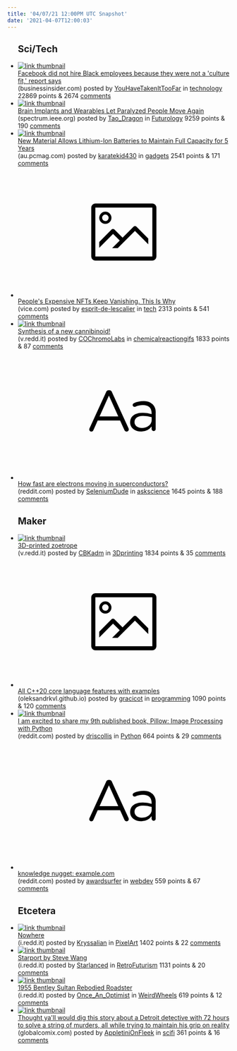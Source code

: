 ```yaml
---
title: '04/07/21 12:00PM UTC Snapshot'
date: '2021-04-07T12:00:03'
---
```

<ul>
<h2>Sci/Tech</h2>

<li><a href='https://www.businessinsider.com/facebook-workplace-hiring-eeoc-black-employees-culture-fit-2021-4'><img src='https://b.thumbs.redditmedia.com/b2dzdOjfhuu1x3UrVaJ5H1eD7ufsg0RWYQgnbxetc9I.jpg' alt='link thumbnail'></a><div><div class='linkTitle'><a href='https://www.businessinsider.com/facebook-workplace-hiring-eeoc-black-employees-culture-fit-2021-4'>Facebook did not hire Black employees because they were not a 'culture fit,' report says</a></div>(businessinsider.com) posted by <a href='https://www.reddit.com/user/YouHaveTakenItTooFar'>YouHaveTakenItTooFar</a> in <a href='https://www.reddit.com/r/technology'>technology</a> 22869 points & 2674 <a href='https://www.reddit.com/r/technology/comments/mlpqsq/facebook_did_not_hire_black_employees_because/'>comments</a></div></li>

<li><a href='https://spectrum.ieee.org/biomedical/bionics/brain-implants-and-wearables-let-paralyzed-people-move-again'><img src='https://b.thumbs.redditmedia.com/Cth94FQaWwwyxA8wpJDvXErVZVuTyvJkB_o3HZ6z3rQ.jpg' alt='link thumbnail'></a><div><div class='linkTitle'><a href='https://spectrum.ieee.org/biomedical/bionics/brain-implants-and-wearables-let-paralyzed-people-move-again'>Brain Implants and Wearables Let Paralyzed People Move Again</a></div>(spectrum.ieee.org) posted by <a href='https://www.reddit.com/user/Tao_Dragon'>Tao_Dragon</a> in <a href='https://www.reddit.com/r/Futurology'>Futurology</a> 9259 points & 190 <a href='https://www.reddit.com/r/Futurology/comments/mllpsb/brain_implants_and_wearables_let_paralyzed_people/'>comments</a></div></li>

<li><a href='https://au.pcmag.com/batteries-power/85992/new-material-allows-lithium-ion-batteries-to-maintain-full-capacity-for-5-years'><img src='https://a.thumbs.redditmedia.com/hJDRvCcNl6bnunVCvCSePl-vLlsvySFVfrzGUg6uR74.jpg' alt='link thumbnail'></a><div><div class='linkTitle'><a href='https://au.pcmag.com/batteries-power/85992/new-material-allows-lithium-ion-batteries-to-maintain-full-capacity-for-5-years'>New Material Allows Lithium-Ion Batteries to Maintain Full Capacity for 5 Years</a></div>(au.pcmag.com) posted by <a href='https://www.reddit.com/user/karatekid430'>karatekid430</a> in <a href='https://www.reddit.com/r/gadgets'>gadgets</a> 2541 points & 171 <a href='https://www.reddit.com/r/gadgets/comments/mlw97z/new_material_allows_lithiumion_batteries_to/'>comments</a></div></li>

<li><a href='https://www.vice.com/en/article/pkdj79/peoples-expensive-nfts-keep-vanishing-this-is-why?utm_source=pocket-newtab-global-en-GB'><svg version='1.1' viewBox='-34 -14 104 64' preserveAspectRatio='xMidYMid meet' xmlns='http://www.w3.org/2000/svg' xmlns:xlink='http://www.w3.org/1999/xlink'>
    <title>link thumbnail</title>
    <path d='M32,4H4A2,2,0,0,0,2,6V30a2,2,0,0,0,2,2H32a2,2,0,0,0,2-2V6A2,2,0,0,0,32,4ZM4,30V6H32V30Z'></path>
    <path d='M8.92,14a3,3,0,1,0-3-3A3,3,0,0,0,8.92,14Zm0-4.6A1.6,1.6,0,1,1,7.33,11,1.6,1.6,0,0,1,8.92,9.41Z'></path>
    <path d='M22.78,15.37l-5.4,5.4-4-4a1,1,0,0,0-1.41,0L5.92,22.9v2.83l6.79-6.79L16,22.18l-3.75,3.75H15l8.45-8.45L30,24V21.18l-5.81-5.81A1,1,0,0,0,22.78,15.37Z'></path>
    </svg></a><div><div class='linkTitle'><a href='https://www.vice.com/en/article/pkdj79/peoples-expensive-nfts-keep-vanishing-this-is-why?utm_source=pocket-newtab-global-en-GB'>People's Expensive NFTs Keep Vanishing. This Is Why</a></div>(vice.com) posted by <a href='https://www.reddit.com/user/esprit-de-lescalier'>esprit-de-lescalier</a> in <a href='https://www.reddit.com/r/tech'>tech</a> 2313 points & 541 <a href='https://www.reddit.com/r/tech/comments/mlcp6y/peoples_expensive_nfts_keep_vanishing_this_is_why/'>comments</a></div></li>

<li><a href='https://v.redd.it/eb3wk0cg4kr61'><img src='https://a.thumbs.redditmedia.com/27-yFZX3bTFGi4tdfcgsjty-SFxV5KCwPcvJWQ_BTF4.jpg' alt='link thumbnail'></a><div><div class='linkTitle'><a href='https://v.redd.it/eb3wk0cg4kr61'>Synthesis of a new cannibinoid!</a></div>(v.redd.it) posted by <a href='https://www.reddit.com/user/COChromoLabs'>COChromoLabs</a> in <a href='https://www.reddit.com/r/chemicalreactiongifs'>chemicalreactiongifs</a> 1833 points & 87 <a href='https://www.reddit.com/r/chemicalreactiongifs/comments/mldcsd/synthesis_of_a_new_cannibinoid/'>comments</a></div></li>

<li><a href='https://www.reddit.com/r/askscience/comments/mlq3t0/how_fast_are_electrons_moving_in_superconductors/'><svg version='1.1' viewBox='-34 -12 104 64' preserveAspectRatio='xMidYMid slice' xmlns='http://www.w3.org/2000/svg' xmlns:xlink='http://www.w3.org/1999/xlink'>
    <title>text link thumbnail</title>
    <path d='M12.19,8.84a1.45,1.45,0,0,0-1.4-1h-.12a1.46,1.46,0,0,0-1.42,1L1.14,26.56a1.29,1.29,0,0,0-.14.59,1,1,0,0,0,1,1,1.12,1.12,0,0,0,1.08-.77l2.08-4.65h11l2.08,4.59a1.24,1.24,0,0,0,1.12.83,1.08,1.08,0,0,0,1.08-1.08,1.64,1.64,0,0,0-.14-.57ZM6.08,20.71l4.59-10.22,4.6,10.22Z'>
    </path>
    <path d='M32.24,14.78A6.35,6.35,0,0,0,27.6,13.2a11.36,11.36,0,0,0-4.7,1,1,1,0,0,0-.58.89,1,1,0,0,0,.94.92,1.23,1.23,0,0,0,.39-.08,8.87,8.87,0,0,1,3.72-.81c2.7,0,4.28,1.33,4.28,3.92v.5a15.29,15.29,0,0,0-4.42-.61c-3.64,0-6.14,1.61-6.14,4.64v.05c0,2.95,2.7,4.48,5.37,4.48a6.29,6.29,0,0,0,5.19-2.48V26.9a1,1,0,0,0,1,1,1,1,0,0,0,1-1.06V19A5.71,5.71,0,0,0,32.24,14.78Zm-.56,7.7c0,2.28-2.17,3.89-4.81,3.89-1.94,0-3.61-1.06-3.61-2.86v-.06c0-1.8,1.5-3,4.2-3a15.2,15.2,0,0,1,4.22.61Z'>
    </path>
    </svg></a><div><div class='linkTitle'><a href='https://www.reddit.com/r/askscience/comments/mlq3t0/how_fast_are_electrons_moving_in_superconductors/'>How fast are electrons moving in superconductors?</a></div>(reddit.com) posted by <a href='https://www.reddit.com/user/SeleniumDude'>SeleniumDude</a> in <a href='https://www.reddit.com/r/askscience'>askscience</a> 1645 points & 188 <a href='https://www.reddit.com/r/askscience/comments/mlq3t0/how_fast_are_electrons_moving_in_superconductors/'>comments</a></div></li>

<h2>Maker</h2>

<li><a href='https://v.redd.it/pyjpc796ejr61'><img src='https://b.thumbs.redditmedia.com/0yLO9J7LTB_OzKxeYbxTVuVYHOJE9ezaO-HsfOV5QVE.jpg' alt='link thumbnail'></a><div><div class='linkTitle'><a href='https://v.redd.it/pyjpc796ejr61'>3D-printed zoetrope</a></div>(v.redd.it) posted by <a href='https://www.reddit.com/user/CBKadm'>CBKadm</a> in <a href='https://www.reddit.com/r/3Dprinting'>3Dprinting</a> 1834 points & 35 <a href='https://www.reddit.com/r/3Dprinting/comments/mllsdd/3dprinted_zoetrope/'>comments</a></div></li>

<li><a href='https://oleksandrkvl.github.io/2021/04/02/cpp-20-overview.html'><svg version='1.1' viewBox='-34 -14 104 64' preserveAspectRatio='xMidYMid meet' xmlns='http://www.w3.org/2000/svg' xmlns:xlink='http://www.w3.org/1999/xlink'>
    <title>link thumbnail</title>
    <path d='M32,4H4A2,2,0,0,0,2,6V30a2,2,0,0,0,2,2H32a2,2,0,0,0,2-2V6A2,2,0,0,0,32,4ZM4,30V6H32V30Z'></path>
    <path d='M8.92,14a3,3,0,1,0-3-3A3,3,0,0,0,8.92,14Zm0-4.6A1.6,1.6,0,1,1,7.33,11,1.6,1.6,0,0,1,8.92,9.41Z'></path>
    <path d='M22.78,15.37l-5.4,5.4-4-4a1,1,0,0,0-1.41,0L5.92,22.9v2.83l6.79-6.79L16,22.18l-3.75,3.75H15l8.45-8.45L30,24V21.18l-5.81-5.81A1,1,0,0,0,22.78,15.37Z'></path>
    </svg></a><div><div class='linkTitle'><a href='https://oleksandrkvl.github.io/2021/04/02/cpp-20-overview.html'>All C++20 core language features with examples</a></div>(oleksandrkvl.github.io) posted by <a href='https://www.reddit.com/user/gracicot'>gracicot</a> in <a href='https://www.reddit.com/r/programming'>programming</a> 1090 points & 120 <a href='https://www.reddit.com/r/programming/comments/mljsvr/all_c20_core_language_features_with_examples/'>comments</a></div></li>

<li><a href='https://www.reddit.com/r/Python/comments/mlbo2m/i_am_excited_to_share_my_9th_published_book/'><img src='https://a.thumbs.redditmedia.com/PBLNisK4xzDAg9ifueHYs80Lv0zcgxF6i913oWPIX-4.jpg' alt='link thumbnail'></a><div><div class='linkTitle'><a href='https://www.reddit.com/r/Python/comments/mlbo2m/i_am_excited_to_share_my_9th_published_book/'>I am excited to share my 9th published book, Pillow: Image Processing with Python</a></div>(reddit.com) posted by <a href='https://www.reddit.com/user/driscollis'>driscollis</a> in <a href='https://www.reddit.com/r/Python'>Python</a> 664 points & 29 <a href='https://www.reddit.com/r/Python/comments/mlbo2m/i_am_excited_to_share_my_9th_published_book/'>comments</a></div></li>

<li><a href='https://www.reddit.com/r/webdev/comments/mld1fu/knowledge_nugget_examplecom/'><svg version='1.1' viewBox='-34 -12 104 64' preserveAspectRatio='xMidYMid slice' xmlns='http://www.w3.org/2000/svg' xmlns:xlink='http://www.w3.org/1999/xlink'>
    <title>text link thumbnail</title>
    <path d='M12.19,8.84a1.45,1.45,0,0,0-1.4-1h-.12a1.46,1.46,0,0,0-1.42,1L1.14,26.56a1.29,1.29,0,0,0-.14.59,1,1,0,0,0,1,1,1.12,1.12,0,0,0,1.08-.77l2.08-4.65h11l2.08,4.59a1.24,1.24,0,0,0,1.12.83,1.08,1.08,0,0,0,1.08-1.08,1.64,1.64,0,0,0-.14-.57ZM6.08,20.71l4.59-10.22,4.6,10.22Z'>
    </path>
    <path d='M32.24,14.78A6.35,6.35,0,0,0,27.6,13.2a11.36,11.36,0,0,0-4.7,1,1,1,0,0,0-.58.89,1,1,0,0,0,.94.92,1.23,1.23,0,0,0,.39-.08,8.87,8.87,0,0,1,3.72-.81c2.7,0,4.28,1.33,4.28,3.92v.5a15.29,15.29,0,0,0-4.42-.61c-3.64,0-6.14,1.61-6.14,4.64v.05c0,2.95,2.7,4.48,5.37,4.48a6.29,6.29,0,0,0,5.19-2.48V26.9a1,1,0,0,0,1,1,1,1,0,0,0,1-1.06V19A5.71,5.71,0,0,0,32.24,14.78Zm-.56,7.7c0,2.28-2.17,3.89-4.81,3.89-1.94,0-3.61-1.06-3.61-2.86v-.06c0-1.8,1.5-3,4.2-3a15.2,15.2,0,0,1,4.22.61Z'>
    </path>
    </svg></a><div><div class='linkTitle'><a href='https://www.reddit.com/r/webdev/comments/mld1fu/knowledge_nugget_examplecom/'>knowledge nugget: example.com</a></div>(reddit.com) posted by <a href='https://www.reddit.com/user/awardsurfer'>awardsurfer</a> in <a href='https://www.reddit.com/r/webdev'>webdev</a> 559 points & 67 <a href='https://www.reddit.com/r/webdev/comments/mld1fu/knowledge_nugget_examplecom/'>comments</a></div></li>

<h2>Etcetera</h2>

<li><a href='https://i.redd.it/igjgwow1hpr61.gif'><img src='https://b.thumbs.redditmedia.com/qkw2MR_9vPzo2B5OBviouoVzdu1TmyY4MeUSxdA5LbE.jpg' alt='link thumbnail'></a><div><div class='linkTitle'><a href='https://i.redd.it/igjgwow1hpr61.gif'>Nowhere</a></div>(i.redd.it) posted by <a href='https://www.reddit.com/user/Kryssalian'>Kryssalian</a> in <a href='https://www.reddit.com/r/PixelArt'>PixelArt</a> 1402 points & 22 <a href='https://www.reddit.com/r/PixelArt/comments/mlx0vl/nowhere/'>comments</a></div></li>

<li><a href='https://i.redd.it/8w98v7u59mr61.jpg'><img src='https://b.thumbs.redditmedia.com/KeJXORWFT3cXzAsiTybhwucdEbGkhWWxybsFJse649A.jpg' alt='link thumbnail'></a><div><div class='linkTitle'><a href='https://i.redd.it/8w98v7u59mr61.jpg'>Starport by Steve Wang</a></div>(i.redd.it) posted by <a href='https://www.reddit.com/user/Starlanced'>Starlanced</a> in <a href='https://www.reddit.com/r/RetroFuturism'>RetroFuturism</a> 1131 points & 20 <a href='https://www.reddit.com/r/RetroFuturism/comments/mltkqi/starport_by_steve_wang/'>comments</a></div></li>

<li><a href='https://i.redd.it/b6sq1y9j0mr61.jpg'><img src='https://b.thumbs.redditmedia.com/Fj-SlMrM5r2ij_NA-Do_mGXify1FNTV44frrEKu_Aoc.jpg' alt='link thumbnail'></a><div><div class='linkTitle'><a href='https://i.redd.it/b6sq1y9j0mr61.jpg'>1955 Bentley Sultan Rebodied Roadster</a></div>(i.redd.it) posted by <a href='https://www.reddit.com/user/Once_An_Optimist'>Once_An_Optimist</a> in <a href='https://www.reddit.com/r/WeirdWheels'>WeirdWheels</a> 619 points & 12 <a href='https://www.reddit.com/r/WeirdWheels/comments/mlumru/1955_bentley_sultan_rebodied_roadster/'>comments</a></div></li>

<li><a href='https://globalcomix.com/c/midnight-task-force/chapters/en/1/1?utm_medium=social&amp;utm_source=reddit&amp;utm_campaign=GC_midnight-task-force_040621&amp;utm_term=r-scifi'><img src='https://b.thumbs.redditmedia.com/nB8vZyq3XasN53BdJ9cqpHr0m3yktBlnXeoZVTgJKAo.jpg' alt='link thumbnail'></a><div><div class='linkTitle'><a href='https://globalcomix.com/c/midnight-task-force/chapters/en/1/1?utm_medium=social&amp;utm_source=reddit&amp;utm_campaign=GC_midnight-task-force_040621&amp;utm_term=r-scifi'>Thought ya'll would dig this story about a Detroit detective with 72 hours to solve a string of murders, all while trying to maintain his grip on reality</a></div>(globalcomix.com) posted by <a href='https://www.reddit.com/user/AppletiniOnFleek'>AppletiniOnFleek</a> in <a href='https://www.reddit.com/r/scifi'>scifi</a> 361 points & 16 <a href='https://www.reddit.com/r/scifi/comments/mlhxse/thought_yall_would_dig_this_story_about_a_detroit/'>comments</a></div></li>

</ul>
